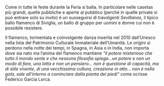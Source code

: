 Come in tutte le feste durante la Feria si balla. In particolare nelle casetas più grandi, quelle pubbliche e aperte al pubblico (perché in quelle private si può entrare solo su invito) è un susseguirsi di travolgenti *Sevillanas*, il tipico ballo flamenco di Siviglia, un ballo di gruppo per uomini e donne cui non è possibile resistere. 

Il flamenco, tormentata e coinvolgente danza inserita nel 2010 dall’Unesco nella lista del Patrimonio Culturale Immateriale dell’Umanità. Le origini si perdono nella notte dei tempi, in Spagna, in Asia o in India, non importa dove sia nato ma l’anima del flamenco mantiene *“il potere misterioso che tutto il mondo sente e che nessuna filosofia spiega…un potere e non un modo di fare, una lotta e non un pensiero… non è questione di capacità, ma di stile vivente, di una vecchissima cultura, creazione in atto… non è nella gola, sale all’interno a cominciare dalla pianta dei piedi”* come scrisse Federico Garcia Lorca.